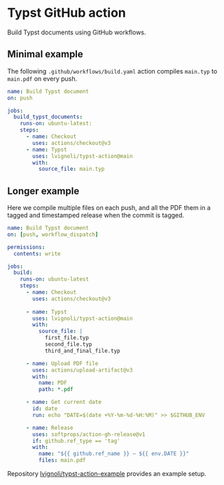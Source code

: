 # Typst GitHub action

Build Typst documents using GitHub workflows.

## Minimal example

The following `.github/workflows/build.yaml` action compiles `main.typ` to `main.pdf` on every push.

```yaml
name: Build Typst document
on: push

jobs:
  build_typst_documents:
    runs-on: ubuntu-latest:
    steps:
      - name: Checkout
        uses: actions/checkout@v3
      - name: Typst
        uses: lvignoli/typst-action@main
        with:
          source_file: main.typ
```

## Longer example

Here we compile multiple files on each push, and all the PDF them in a tagged and timestamped release when the commit is tagged.

```yaml
name: Build Typst document
on: [push, workflow_dispatch]

permissions:
  contents: write

jobs:
  build:
    runs-on: ubuntu-latest
    steps:
      - name: Checkout
        uses: actions/checkout@v3
        
      - name: Typst
        uses: lvignoli/typst-action@main
        with:
          source_file: |
            first_file.typ
            second_file.typ
            third_and_final_file.typ

      - name: Upload PDF file
        uses: actions/upload-artifact@v3
        with:
          name: PDF
          path: *.pdf

      - name: Get current date
        id: date
        run: echo "DATE=$(date +%Y-%m-%d-%H:%M)" >> $GITHUB_ENV

      - name: Release
        uses: softprops/action-gh-release@v1
        if: github.ref_type == 'tag'
        with:
          name: "${{ github.ref_name }} — ${{ env.DATE }}"
          files: main.pdf

```

Repository [lvignoli/typst-action-example](https://github.com/lvignoli/typst-action-example) provides an example setup.
